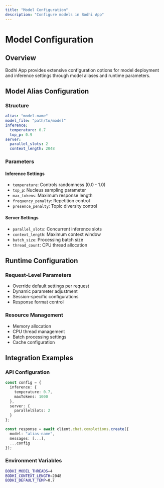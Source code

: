 ```yaml
---
title: "Model Configuration"
description: "Configure models in Bodhi App"
---
```


# Model Configuration

## Overview

Bodhi App provides extensive configuration options for model deployment and inference settings through model aliases and runtime parameters.

## Model Alias Configuration

### Structure
```yaml
alias: "model-name"
model_file: "path/to/model"
inference:
  temperature: 0.7
  top_p: 0.9
server:
  parallel_slots: 2
  context_length: 2048
```

### Parameters

#### Inference Settings
- `temperature`: Controls randomness (0.0 - 1.0)
- `top_p`: Nucleus sampling parameter
- `max_tokens`: Maximum response length
- `frequency_penalty`: Repetition control
- `presence_penalty`: Topic diversity control

#### Server Settings
- `parallel_slots`: Concurrent inference slots
- `context_length`: Maximum context window
- `batch_size`: Processing batch size
- `thread_count`: CPU thread allocation

## Runtime Configuration

### Request-Level Parameters
- Override default settings per request
- Dynamic parameter adjustment
- Session-specific configurations
- Response format control

### Resource Management
- Memory allocation
- CPU thread management
- Batch processing settings
- Cache configuration

## Integration Examples

### API Configuration
```typescript
const config = {
  inference: {
    temperature: 0.7,
    maxTokens: 1000
  },
  server: {
    parallelSlots: 2
  }
};

const response = await client.chat.completions.create({
  model: "alias-name",
  messages: [...],
  ...config
});
```

### Environment Variables
```bash
BODHI_MODEL_THREADS=4
BODHI_CONTEXT_LENGTH=2048
BODHI_DEFAULT_TEMP=0.7
``` 
